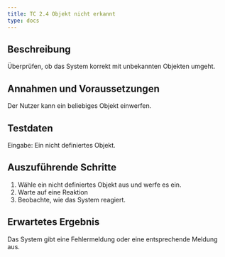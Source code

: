 ```yaml
---
title: TC 2.4 Objekt nicht erkannt
type: docs
---
```

## Beschreibung
Überprüfen, ob das System korrekt mit unbekannten Objekten umgeht.

## Annahmen und Voraussetzungen
Der Nutzer kann ein beliebiges Objekt einwerfen.

## Testdaten
Eingabe: Ein nicht definiertes Objekt.

## Auszuführende Schritte
1. Wähle ein nicht definiertes Objekt aus und werfe es ein.
2. Warte auf eine Reaktion
3. Beobachte, wie das System reagiert.

## Erwartetes Ergebnis
Das System gibt eine Fehlermeldung oder eine entsprechende Meldung aus.